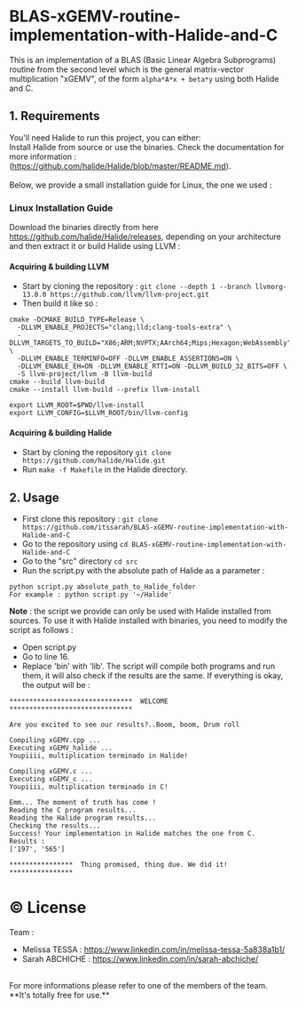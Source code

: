 # BLAS-xGEMV-routine-implementation-with-Halide-and-C
 This is an implementation of a BLAS (Basic Linear Algebra Subprograms) routine from the second level which is the general matrix-vector multiplication "xGEMV", of the form ``` alpha*A*x + beta*y ``` using both Halide and C.

## 1. Requirements
You'll need Halide to run this project, you can either: <br/>
Install Halide from source or use the binaries. Check the documentation for more information  : (https://github.com/halide/Halide/blob/master/README.md). <br/><br/>
Below, we provide a small installation guide for Linux, the one we used : 
### Linux Installation Guide
Download the binaries directly from here https://github.com/halide/Halide/releases, depending on your architecture and then extract it or build Halide using LLVM :
#### Acquiring & building LLVM
- Start by cloning the repository : ``` git clone --depth 1 --branch llvmorg-13.0.0 https://github.com/llvm/llvm-project.git ```
- Then build it like so : 
``` 
cmake -DCMAKE_BUILD_TYPE=Release \
  -DLLVM_ENABLE_PROJECTS="clang;lld;clang-tools-extra" \     
  -DLLVM_TARGETS_TO_BUILD="X86;ARM;NVPTX;AArch64;Mips;Hexagon;WebAssembly" \
  -DLLVM_ENABLE_TERMINFO=OFF -DLLVM_ENABLE_ASSERTIONS=ON \
  -DLLVM_ENABLE_EH=ON -DLLVM_ENABLE_RTTI=ON -DLLVM_BUILD_32_BITS=OFF \
  -S llvm-project/llvm -B llvm-build
cmake --build llvm-build
cmake --install llvm-build --prefix llvm-install
```
```
export LLVM_ROOT=$PWD/llvm-install
export LLVM_CONFIG=$LLVM_ROOT/bin/llvm-config
```
#### Acquiring & building Halide
- Start by cloning the repository ```git clone https://github.com/halide/Halide.git``` <br/>
- Run ``` make -f Makefile ``` in the Halide directory.
## 2. Usage
- First clone this repository :
``` git clone https://github.com/itssarah/BLAS-xGEMV-routine-implementation-with-Halide-and-C ```
- Go to the repository using ``` cd BLAS-xGEMV-routine-implementation-with-Halide-and-C ```
- Go to the "src" directory ``` cd src ```
- Run the script.py with the absolute path of Halide as a parameter : 
```
python script.py absolute_path_to_Halide_folder
For example : python script.py '~/Halide' 
```
**Note** : the script we provide can only be used with Halide installed from sources.
To use it with Halide installed with binaries, you need to modify the script as  follows :
- Open script.py 
- Go to line 16.
- Replace 'bin' with 'lib'.
The script will compile both programs and run them, it will also check if the results are the same. If everything is okay, the output will be :
```
*******************************  WELCOME  *******************************
 
Are you excited to see our results?..Boom, boom, Drum roll
 
Compiling xGEMV.cpp ...
Executing xGEMV_halide ...
Youpiiii, multiplication terminado in Halide! 
  
Compiling xGEMV.c ...
Executing xGEMV_c ...
Youpiiii, multiplication terminado in C! 
  
Emm... The moment of truth has come !
Reading the C program results...
Reading the Halide program results...
Checking the results...
Success! Your implementation in Halide matches the one from C.
Results : 
['197', '565']
 
****************  Thing promised, thing due. We did it!  ****************
```

# ©️ License
Team : <br/>
- Melissa TESSA : https://www.linkedin.com/in/melissa-tessa-5a838a1b1/
- Sarah ABCHICHE : https://www.linkedin.com/in/sarah-abchiche/ <br/>
<br/>
For more informations please refer to one of the members of the team. **It's totally free for use.**


 
